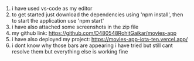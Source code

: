 1. i have used vs-code as my editor
2. to get started just download the dependencies using 'npm install', then to start the application use 'npm start'
3. i have also attached some screenshots in the zip file
4. my github link: https://github.com/D480548RohitGaikar/movies-app
5. i have also deployed my project: https://movies-app-iota-ten.vercel.app/
6. i dont know why those bars are appearing i have tried but still cant resolve them but everything else is working fine
